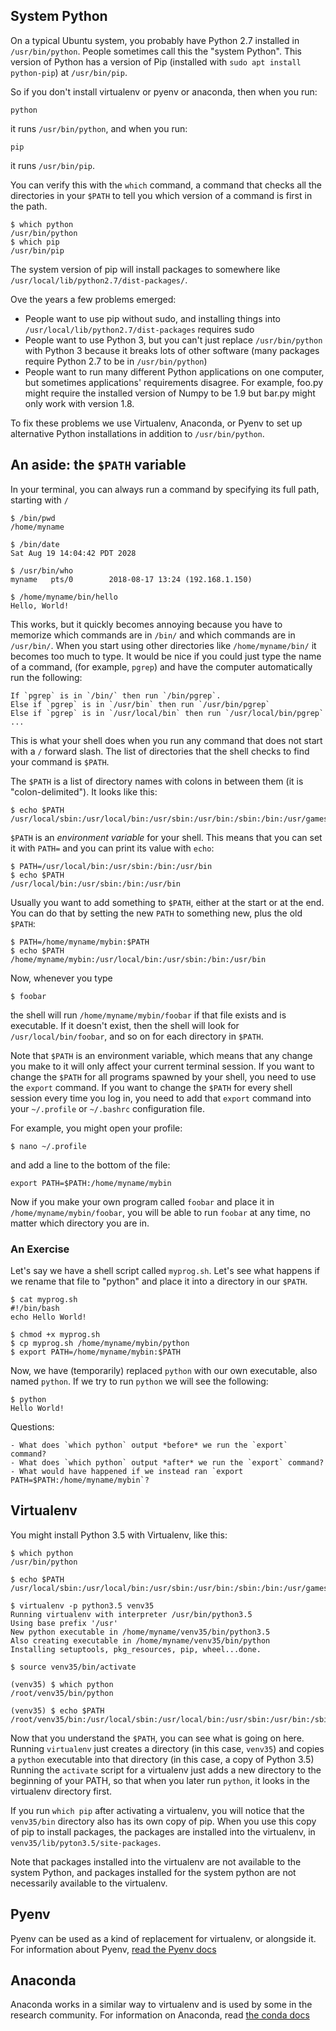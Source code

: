 ## System Python

On a typical Ubuntu system, you probably have Python 2.7 installed in `/usr/bin/python`.
People sometimes call this the "system Python".
This version of Python has a version of Pip (installed with `sudo apt install python-pip`) at `/usr/bin/pip`.

So if you don't install virtualenv or pyenv or anaconda, then when you run:

    python

it runs `/usr/bin/python`, and when you run:

    pip

it runs `/usr/bin/pip`.

You can verify this with the `which` command, a command that checks all the directories in your `$PATH` to tell you which version of a command is first in the path.

    $ which python
    /usr/bin/python
    $ which pip
    /usr/bin/pip

The system version of pip will install packages to somewhere like `/usr/local/lib/python2.7/dist-packages/`.

Ove the years a few problems emerged:

- People want to use pip without sudo, and installing things into `/usr/local/lib/python2.7/dist-packages` requires sudo
- People want to use Python 3, but you can't just replace `/usr/bin/python` with Python 3 because it breaks lots of other software (many packages require Python 2.7 to be in `/usr/bin/python`)
- People want to run many different Python applications on one computer, but sometimes applications' requirements disagree. For example, foo.py might require the installed version of Numpy to be 1.9 but bar.py might only work with version 1.8.

To fix these problems we use Virtualenv, Anaconda, or Pyenv to set up alternative Python installations in addition to `/usr/bin/python`.


## An aside: the `$PATH` variable

In your terminal, you can always run a command by specifying its full path, starting with `/`

    $ /bin/pwd
    /home/myname

    $ /bin/date
    Sat Aug 19 14:04:42 PDT 2028

    $ /usr/bin/who
    myname   pts/0        2018-08-17 13:24 (192.168.1.150)

    $ /home/myname/bin/hello
    Hello, World!


This works, but it quickly becomes annoying because you have to memorize which commands are in `/bin/` and which commands are in `/usr/bin/`.
When you start using other directories like `/home/myname/bin/` it becomes too much to type.
It would be nice if you could just type the name of a command, (for example, `pgrep`) and have the computer automatically run the following:

    If `pgrep` is in `/bin/` then run `/bin/pgrep`.
    Else if `pgrep` is in `/usr/bin` then run `/usr/bin/pgrep`
    Else if `pgrep` is in `/usr/local/bin` then run `/usr/local/bin/pgrep`
    ...

This is what your shell does when you run any command that does not start with a `/` forward slash.
The list of directories that the shell checks to find your command is `$PATH`.

The `$PATH` is a list of directory names with colons in between them (it is "colon-delimited").
It looks like this:

    $ echo $PATH
    /usr/local/sbin:/usr/local/bin:/usr/sbin:/usr/bin:/sbin:/bin:/usr/games:/usr/local/games

`$PATH` is an *environment variable* for your shell.
This means that you can set it with `PATH=` and you can print its value with `echo`:

    $ PATH=/usr/local/bin:/usr/sbin:/bin:/usr/bin
    $ echo $PATH
    /usr/local/bin:/usr/sbin:/bin:/usr/bin

Usually you want to add something to `$PATH`, either at the start or at the end.
You can do that by setting the new `PATH` to something new, plus the old `$PATH`:

    $ PATH=/home/myname/mybin:$PATH
    $ echo $PATH
    /home/myname/mybin:/usr/local/bin:/usr/sbin:/bin:/usr/bin

Now, whenever you type

    $ foobar
    
the shell will run `/home/myname/mybin/foobar` if that file exists and is executable.
If it doesn't exist, then the shell will look for `/usr/local/bin/foobar`, and so on for each directory in `$PATH`.

Note that `$PATH` is an environment variable, which means that any change you make to it will only affect your current terminal session.
If you want to change the `$PATH` for all programs spawned by your shell, you need to use the `export` command.
If you want to change the `$PATH` for every shell session every time you log in, you need to add that `export` command into your `~/.profile` or `~/.bashrc` configuration file.

For example, you might open your profile:

    $ nano ~/.profile

and add a line to the bottom of the file:

    export PATH=$PATH:/home/myname/mybin

Now if you make your own program called `foobar` and place it in `/home/myname/mybin/foobar`, you will be able to run `foobar` at any time, no matter which directory you are in.


### An Exercise

Let's say we have a shell script called `myprog.sh`.
Let's see what happens if we rename that file to "python" and place it into a directory in our `$PATH`.

    $ cat myprog.sh
    #!/bin/bash
    echo Hello World!

    $ chmod +x myprog.sh
    $ cp myprog.sh /home/myname/mybin/python
    $ export PATH=/home/myname/mybin:$PATH

Now, we have (temporarily) replaced `python` with our own executable, also named `python`.
If we try to run `python` we will see the following:

    $ python
    Hello World!

Questions:

    - What does `which python` output *before* we run the `export` command?
    - What does `which python` output *after* we run the `export` command?
    - What would have happened if we instead ran `export PATH=$PATH:/home/myname/mybin`?


## Virtualenv

You might install Python 3.5 with Virtualenv, like this:

    $ which python
    /usr/bin/python

    $ echo $PATH
    /usr/local/sbin:/usr/local/bin:/usr/sbin:/usr/bin:/sbin:/bin:/usr/games:/usr/local/games

    $ virtualenv -p python3.5 venv35
    Running virtualenv with interpreter /usr/bin/python3.5
    Using base prefix '/usr'
    New python executable in /home/myname/venv35/bin/python3.5
    Also creating executable in /home/myname/venv35/bin/python
    Installing setuptools, pkg_resources, pip, wheel...done.

    $ source venv35/bin/activate

    (venv35) $ which python
    /root/venv35/bin/python

    (venv35) $ echo $PATH
    /root/venv35/bin:/usr/local/sbin:/usr/local/bin:/usr/sbin:/usr/bin:/sbin:/bin:/usr/games:/usr/local/games

Now that you understand the `$PATH`, you can see what is going on here.
Running `virtualenv` just creates a directory (in this case, `venv35`) and copies a `python` executable into that directory (in this case, a copy of Python 3.5)
Running the `activate` script for a virtualenv just adds a new directory to the beginning of your PATH, so that when you later run `python`, it looks in the virtualenv directory first.

If you run `which pip` after activating a virtualenv, you will notice that the `venv35/bin` directory also has its own copy of pip.
When you use this copy of pip to install packages, the packages are installed into the virtualenv, in `venv35/lib/pyton3.5/site-packages`.

Note that packages installed into the virtualenv are not available to the system Python, and packages installed for the system python are not necessarily available to the virtualenv.


## Pyenv

Pyenv can be used as a kind of replacement for virtualenv, or alongside it.
For information about Pyenv, [read the Pyenv docs](https://github.com/pyenv/pyenv#how-it-works)

## Anaconda

Anaconda works in a similar way to virtualenv and is used by some in the research community.
For information on Anaconda, read [the conda docs](https://conda.io/docs/glossary.html#miniconda-glossary)
